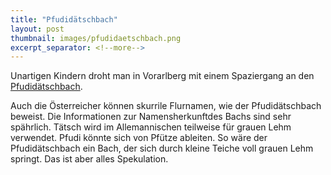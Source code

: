 ```yaml
---
title: "Pfudidätschbach"
layout: post
thumbnail: images/pfudidaetschbach.png
excerpt_separator: <!--more-->
---
```


Unartigen Kindern droht man in Vorarlberg mit einem Spaziergang an den [Pfudidätschbach](https://s.geo.admin.ch/a2721924de).

Auch die Österreicher können skurrile Flurnamen, wie der Pfudidätschbach beweist. Die Informationen zur Namensherkunftdes Bachs sind sehr spährlich. Tätsch wird im Allemannischen teilweise für grauen Lehm verwendet. Pfudi könnte sich von Pfütze ableiten. So wäre der Pfudidätschbach ein Bach, der sich durch kleine Teiche voll grauen Lehm springt. Das ist aber alles Spekulation.

<!--more-->
